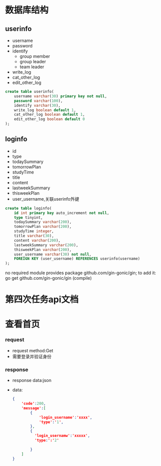 # 数据库结构

## userinfo

* username
* password
* identify
  * group member
  * group leader
  * team leader
* write_log
* cat_other_log
* edit_other_log

```sql
create table userinfo(
	username varchar(30) primary key not null,
    password varchar(100),
    identify varchar(30),
    write_log boolean default 1,
    cat_other_log boolean default 1,
    edit_other_log boolean default 0
);
```

## loginfo

* id
* type
* todaySummary
* tomorrowPlan
* studyTime
* title
* content
* lastweekSummary
* thisweekPlan
* user_username,关联userinfo外键

````sql
create table loginfo(
	id int primary key auto_increment not null,
    type tinyint,
    todaySummary varchar(200),
    tomorrowPlan varchar(200),
   	studyTime integer,
    title varchar(30),
    content varchar(200),
    lastweekSummary varchar(200),
    thisweekPlan varchar(200),
    user_username varchar(30) not null,
    FOREIGN KEY (user_username) REFERENCES userinfo(username)
);
````

no required module provides package github.com/gin-gonic/gin; to add it:
	go get github.com/gin-gonic/gin (compile)









# 第四次任务api文档

# 查看首页

### request

* request method:Get
* 需要登录并验证身份

### response

* response data:json

* data:

  ```json
  {
      'code':200,
      'message':[
          {
              'login_username':'xxxx',
              'type':'1',
          },
          {
          	'login_usernamw':'xxxxx',
          	'type:':'2'
              
          }
      ]
  }
  ```

  

